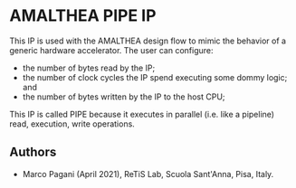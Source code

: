 # AMALTHEA PIPE IP

This IP is used with the AMALTHEA design flow to mimic the behavior of a generic hardware accelerator. The user can configure:

 - the number of bytes read by the IP;
 - the number of clock cycles the IP spend executing some dommy logic; and
 - the number of bytes written by the IP to the host CPU;

This IP is called PIPE because it executes in parallel (i.e. like a pipeline) read, execution, write operations.

## Authors

- Marco Pagani (April 2021), ReTiS Lab, Scuola Sant'Anna, Pisa, Italy.
